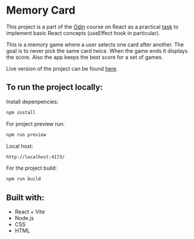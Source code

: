 # Memory Card

This project is a part of the [Odin](https://www.theodinproject.com) course on React as a practical [task](https://www.theodinproject.com/lessons/node-path-react-new-memory-card) to implement basic React concepts (useEffect hook in particular).

This is a memory game where a user selects one card after another. The goal is to never pick the same card twice. When the game ends it displays the score. Also the app keeps the best score for a set of games. 

Live version of the project can be found [here](https://mountainflocksmemorycard.netlify.app).

## To run the project locally:

Install depenpencies: 
```sh 
npm install
```

For project preview run:
```sh
npm run preview
```

Local host: 
```sh 
http://localhost:4173/
```

For the project build:

```sh
npm run build
```

## Built with: 
* React + Vite
* Node.js
* CSS
* HTML 
